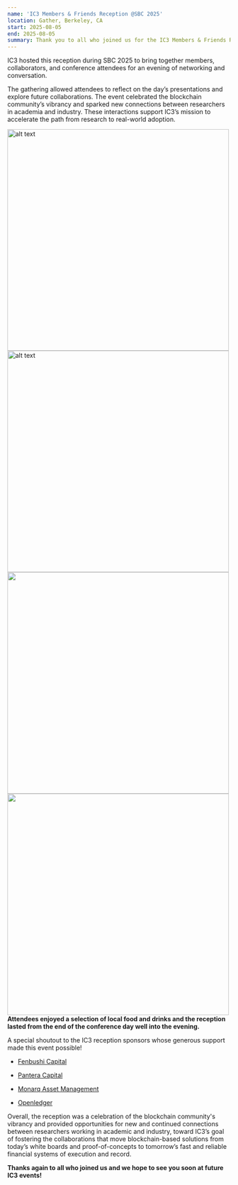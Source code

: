 ```yaml
---
name: 'IC3 Members & Friends Reception @SBC 2025'
location: Gather, Berkeley, CA
start: 2025-08-05
end: 2025-08-05
summary: Thank you to all who joined us for the IC3 Members & Friends Reception at SBC 2025！Held at <a href="https://gatherberkeley.com/">Gather</a>, an iconic venue where locavores come for creative Californian fare made with seasonal ingredients & West Coast wines. This event provided an opportunity for IC3 academic researchers, industry partners and invited guests to mingle and discuss the latest in blockchain research.
---
```


IC3 hosted this reception during SBC 2025 to bring together members, collaborators, and conference attendees for an evening of networking and conversation.

The gathering allowed attendees to reflect on the day’s presentations and explore future collaborations. The event celebrated the blockchain community’s vibrancy and sparked new connections between researchers in academia and industry. These interactions support IC3’s mission to accelerate the path from research to real-world adoption.


<div class="ui center aligned basic segment">
    <div class="ui center image">
        <img class="ui image" src="../images/events/SBC2025/1.jpeg" alt="alt text" width="500"/>
    </div>
    <div class="ui center image">
        <img class="ui image" src="../images/events/SBC2025/2.jpeg" alt="alt text" width="500"/>
    </div>
    <div class="ui clearing horizontal divider">
        <i class="certificate icon"></i>
    </div>
    <div class="ui center image">
        <img class="ui image" src="../images/events/SBC2025/3.jpeg" alt="" width="500"/>
    </div>
    <div class="ui center image">
        <img class="ui image" src="../images/events/SBC2025/4.jpeg" alt="" width="500"/>
    </div>    
    <div class="ui bottom attached message">
        <strong>Attendees enjoyed a selection of local food and drinks and the reception lasted from the end of the conference day well into the evening.
    </strong><br>
    </div>    
</div> 


A special shoutout to the IC3 reception sponsors whose generous support made this event possible!

- <a href="https://fenbushi.digital/">Fenbushi Capital</a>
    
- <a href="https://panteracapital.com/">Pantera Capital</a>
    
- <a href="https://www.monarq-am.com/">Monarq Asset Management</a>
    
- <a href="https://www.openledger.xyz/">Openledger</a>     

Overall, the reception was a celebration of the blockchain community's vibrancy and provided opportunities for new and continued connections between researchers working in academic and industry, toward IC3’s goal of fostering the collaborations that move blockchain-based solutions from today’s white boards and proof-of-concepts to tomorrow’s fast and reliable financial systems of execution and record.

**Thanks again to all who joined us and we hope to see you soon at future IC3 events!**



